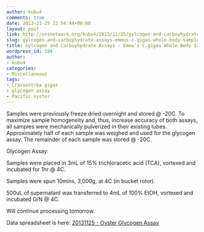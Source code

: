 ```yaml
---
author: kubu4
comments: true
date: 2013-11-25 22:54:44+00:00
layout: post
link: http://onsnetwork.org/kubu4/2013/11/25/gylcogen-and-carboyhydrate-assays-emmas-c-gigas-whole-body-samples/
slug: gylcogen-and-carboyhydrate-assays-emmas-c-gigas-whole-body-samples
title: Gylcogen and Carboyhydrate Assays - Emma's C.gigas Whole Body Samples
wordpress_id: 184
author:
- kubu4
categories:
- Miscellaneous
tags:
- Crassostrea gigas
- glycogen assay
- Pacific oyster
---
```


Samples were previously freeze dried overnight and stored @ -20C. To maximize sample homogeneity and, thus, increase accuracy of both assays, all samples were mechanically pulverized in their existing tubes. Approximately half of each sample was weighed and used for the glycogen assay. The remainder of each sample was stored @ -20C.

Glycogen Assay:

Samples were placed in 3mL of 15% trichloracetic acid (TCA), vortexed and incubated for 1hr @ 4C.

Samples were spun 10mins, 3,000g, at 4C (in bucket rotor).

500uL of supernatant was transferred to 4mL of 100% EtOH, vortexed and incubated O/N @ 4C.

Will continue processing tomorrow.

Data spreadsheet is here: [20131125 - Oyster Glycogen Assay](https://docs.google.com/spreadsheet/ccc?key=0AmS_90rPaQMzdHVBZGtENzFkZTNMM3BCTVNZQm1Cd2c&usp=sharing)
